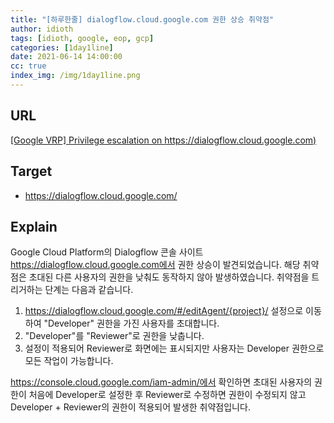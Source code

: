```yaml
---
title: "[하루한줄] dialogflow.cloud.google.com 권한 상승 취약점"
author: idioth
tags: [idioth, google, eop, gcp]
categories: [1day1line]
date: 2021-06-14 14:00:00
cc: true
index_img: /img/1day1line.png
---
```


## URL 

[[Google VRP] Privilege escalation on https://dialogflow.cloud.google.com)](https://lalka-test.medium.com/google-vrp-privilege-escalation-on-https-dialogflow-cloud-google-com-599af6c4516d)



## Target

- https://dialogflow.cloud.google.com/

## Explain

Google Cloud Platform의 Dialogflow 콘솔 사이트 https://dialogflow.cloud.google.com에서 권한 상승이 발견되었습니다. 해당 취약점은 초대된 다른 사용자의 권한을 낮춰도 동작하지 않아 발생하였습니다. 취약점을 트리거하는 단계는 다음과 같습니다.

1. https://dialogflow.cloud.google.com/#/editAgent/{project}/ 설정으로 이동하여 "Developer" 권한을 가진 사용자를 초대합니다.
2. "Developer"를 "Reviewer"로 권한을 낮춥니다.
3. 설정이 적용되어 Reviewer로 화면에는 표시되지만 사용자는 Developer 권한으로 모든 작업이 가능합니다.

https://console.cloud.google.com/iam-admin/에서 확인하면 초대된 사용자의 권한이 처음에 Developer로 설정한 후 Reviewer로 수정하면 권한이 수정되지 않고 Developer + Reviewer의 권한이 적용되어 발생한 취약점입니다.

